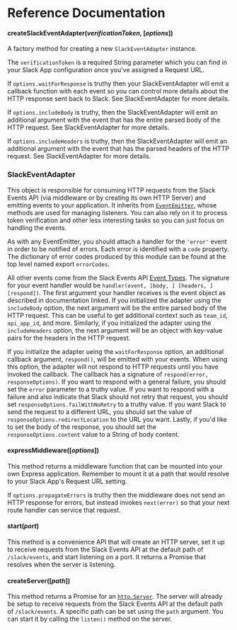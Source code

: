 # Reference Documentation

#### createSlackEventAdapter(_verificationToken_, [_options_])

A factory method for creating a new `SlackEventAdapter` instance.

The `verificationToken` is a required String parameter which you can find in your Slack App
configuration once you've assigned a Request URL.

If `options.waitForResponse` is truthy then your SlackEventAdapter will emit a callback function
with each event so you can control more details about the HTTP response sent back to Slack. See
SlackEventAdapter for more details.

If `options.includeBody` is truthy, then the SlackEventAdapter will emit an additional argument
with the event that has the entire parsed body of the HTTP request. See SlackEventAdapter for
more details.

If `options.includeHeaders` is truthy, then the SlackEventAdapter will emit an additional argument
with the event that has the parsed headers of the HTTP request. See SlackEventAdapter for more
details.

### SlackEventAdapter

This object is responsible for consuming HTTP requests from the Slack Events API (via middleware or
by creating its own HTTP Server) and emitting events to your application. It inherits from
[`EventEmitter`](https://nodejs.org/dist/latest-v4.x/docs/api/events.html#events_class_eventemitter),
whose methods are used for managing listeners. You can also rely on it to process token verification
and other less interesting tasks so you can just focus on handling the events.

As with any EventEmitter, you should attach a handler for the `'error'` event in order to be
notified of errors. Each error is identified with a `code` property. The dictionary of error codes
produced by this module can be found at the top level named export `errorCodes`.

All other events come from the Slack Events API [Event Types](https://api.slack.com/events/api).
The signature for your event handler would be `handler(event, [body, ] [headers, ] [respond])`.
The first argument your handler receives is the event object as described in documentation linked.
If you initialized the adapter using the `includeBody` option, the next argument will be the entire
parsed body of the HTTP request. This can be useful to get additional context such as `team_id`,
`api_app_id`, and more. Similarly, if you initialized the adapter using the `includeHeaders` option,
the next argument will be an object with key-value pairs for the headers in the HTTP request.

If you initialize the adapter ueing the `waitForResponse` option, an additional callback argument,
`respond()`, will be emitted with your events. When using this option, the adapter will not respond
to HTTP requests until you have invoked the callback. The callback has a signature of
`respond(error, responseOptions)`. If you want to respond with a general failure, you should set the
`error` parameter to a truthy value. If you want to respond with a failure and also indicate
that Slack should not retry that request, you should set `responseOptions.failWithNoRetry` to a
truthy value. If you want Slack to send the request to a different URL, you should set the
value of `responseOptions.redirectLocation` to the URL you want. Lastly, if you'd like to
set the body of the response, you should set the `responseOptions.content` value to a String of
body content.

#### expressMiddleware([_options_])

This method returns a middleware function that can be mounted into your own Express application.
Remember to mount it at a path that would resolve to your Slack App's Request URL setting.

If `options.propagateErrors` is truthy then the middleware does not send an HTTP response for
errors, but instead invokes `next(error)` so that your next route handler can service that request.

#### start(_port_)

This method is a convenience API that will create an HTTP server, set it up to receive requests
from the Slack Events API at the default path of `/slack/events`, and start listening on a port. It
returns a Promise that resolves when the server is listening.

#### createServer([_path_])

This method returns a Promise for an
[`http.Server`](https://nodejs.org/dist/latest-v4.x/docs/api/http.html#http_class_http_server). The
server will already be setup to receive requests from the Slack Events API at the default path of
`/slack/events`. A specific path can be set using the `path` argument. You can start it by calling
the `listen()` method on the server.
